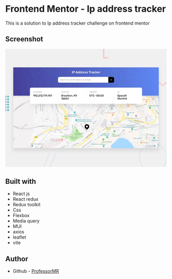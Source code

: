# Frontend Mentor - Ip address tracker

This is a solution to Ip address tracker challenge on frontend mentor

## Screenshot 

![Design preview for ip address tracker challenge coding challenge](./src/assets/images/desktop-preview.jpg)

## Built with

- React js
- React redux
- Redux toolkit
- Css
- Flexbox
- Media query
- MUI
- axios
- leaflet
- vite

## Author

- Github - [ProfessorMR](https://github.com/ProfessorMR/)
